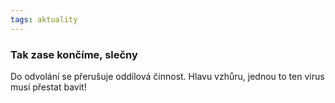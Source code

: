 ```yaml
---
tags: aktuality
---
```


### Tak zase končíme, slečny

Do odvolání se přerušuje oddílová činnost. Hlavu vzhůru, jednou to ten virus musí přestat bavit!